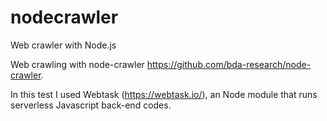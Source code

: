 # nodecrawler
Web crawler with Node.js

Web crawling with node-crawler https://github.com/bda-research/node-crawler.

In this test I used Webtask (https://webtask.io/), an Node module that runs serverless Javascript back-end codes.
